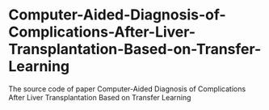 # Computer-Aided-Diagnosis-of-Complications-After-Liver-Transplantation-Based-on-Transfer-Learning
The ﻿source code of paper Computer-Aided Diagnosis of Complications After Liver Transplantation Based on Transfer Learning
